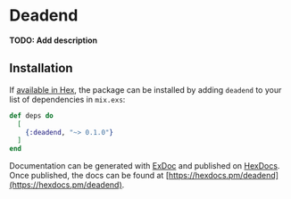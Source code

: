 # Deadend

**TODO: Add description**

## Installation

If [available in Hex](https://hex.pm/docs/publish), the package can be installed
by adding `deadend` to your list of dependencies in `mix.exs`:

```elixir
def deps do
  [
    {:deadend, "~> 0.1.0"}
  ]
end
```

Documentation can be generated with [ExDoc](https://github.com/elixir-lang/ex_doc)
and published on [HexDocs](https://hexdocs.pm). Once published, the docs can
be found at [https://hexdocs.pm/deadend](https://hexdocs.pm/deadend).

